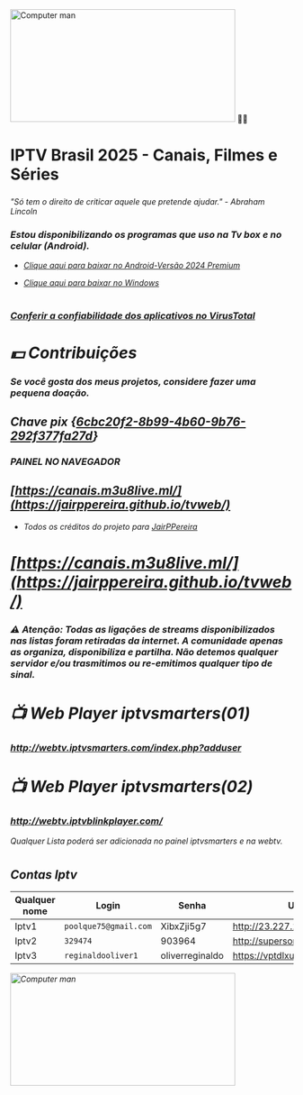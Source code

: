 <img src="https://i.giphy.com/media/v1.Y2lkPTc5MGI3NjExd2F4ZDRzcWZwd3B6cnBsMjBsMG5yOG82OGd4ODI2ZG9waXkxcW1yZyZlcD12MV9pbnRlcm5hbF9naWZfYnlfaWQmY3Q9Zw/Bbr7peq6P5z86NSkJv/giphy.gif" alt="Computer man" style="width:400px;height:200px;">
🎅🎄

# IPTV Brasil 2025 - Canais, Filmes e Séries
### <i class="fa-brands fa-pix">
"Só tem o direito de criticar aquele que pretende ajudar." - Abraham Lincoln
### Estou disponibilizando os programas que uso na Tv box e no celular (Android).

* <a href="https://www.mediafire.com/file/4j3fkiyxbmzqlsc/IPTV_Smarters_Pro_v4.0.3_.apk/file" download="filename">Clique aqui para baixar no Android-Versão 2024 Premium</a>

* <a href="https://tinyurl.com/ycy6wfyp" download="filename">Clique aqui para baixar no Windows</a> 
#
### <a href="https://www.virustotal.com" download="filename">Conferir a confiabilidade dos aplicativos no VirusTotal</a> 
#

# 💵 Contribuições 
### Se você gosta dos meus projetos, considere fazer uma pequena doação.

## Chave pix {<a href="LINK" download="filename">6cbc20f2-8b99-4b60-9b76-292f377fa27d</a>}
  
### PAINEL NO NAVEGADOR
## [https://canais.m3u8live.ml/](https://jairppereira.github.io/tvweb/)
* Todos os créditos do projeto para <a href="https://github.com/JairPPereira" download="filename">JairPPereira</a>

# [https://canais.m3u8live.ml/](https://jairppereira.github.io/tvweb/)
 ### <i class="fa-brands fa-pix">
### ⚠️ Atenção: <b>Todas as ligações de streams disponibilizados nas listas foram retiradas da internet. A comunidade apenas as organiza, disponibiliza e partilha. Não detemos qualquer servidor e/ou trasmitimos ou re-emitimos qualquer tipo de sinal</b>. 


#  📺 Web Player iptvsmarters(01)

### http://webtv.iptvsmarters.com/index.php?adduser

#  📺 Web Player iptvsmarters(02)

### http://webtv.iptvblinkplayer.com/

Qualquer Lista poderá ser adicionada no painel iptvsmarters e na webtv.

###
#


## Contas Iptv
| Qualquer nome   | Login                  | Senha                                 |      Url                               |
|-----------------|------------------------|---------------------------------------|----------------------------------------|
| Iptv1  | `poolque75@gmail.com`  |  XibxZji5g7                           |  http://23.227.140.75:3050             |
| Iptv2  | `329474`               | 903964                                |  http://supersonictv.live:8080         |
| Iptv3  | `reginaldooliver1`     | oliverreginaldo                       |  https://vptdlxun.online               |

<img src="https://media.tenor.com/deSXVqxNJwcAAAAj/christmas-xmas.gif" alt="Computer man" style="width:400px;height:200px;">



